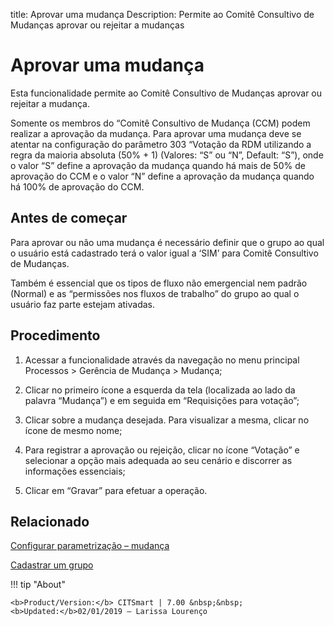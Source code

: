 title: Aprovar uma mudança
Description: Permite ao Comitê Consultivo de Mudanças aprovar ou rejeitar a mudanças
# Aprovar uma mudança

Esta funcionalidade permite ao Comitê Consultivo de Mudanças aprovar ou rejeitar a mudança.

Somente os membros do “Comitê Consultivo de Mudança (CCM) podem realizar a aprovação da mudança. Para aprovar uma mudança deve se atentar na configuração do parâmetro 303 “Votação da RDM utilizando a regra da maioria absoluta (50% + 1) (Valores: “S” ou “N”, Default: “S”), onde o valor “S” define a aprovação da mudança quando há mais de 50% de aprovação do CCM e o valor “N” define a aprovação da mudança quando há 100% de aprovação do CCM.  

Antes de começar
----------------

Para aprovar ou não uma mudança é necessário definir que o grupo ao qual o
usuário está cadastrado terá o valor igual a ‘SIM’ para Comitê Consultivo de
Mudanças.

Também é essencial que os tipos de fluxo não emergencial nem padrão (Normal) e
as “permissões nos fluxos de trabalho” do grupo ao qual o usuário faz parte
estejam ativadas.

Procedimento
------------

1.  Acessar a funcionalidade através da navegação no menu principal Processos \>
    Gerência de Mudança \> Mudança;

2.  Clicar no primeiro ícone a esquerda da tela (localizada ao lado da palavra
    “Mudança”) e em seguida em “Requisições para votação”;

3.  Clicar sobre a mudança desejada. Para visualizar a mesma, clicar no ícone de
    mesmo nome;

4.  Para registrar a aprovação ou rejeição, clicar no ícone “Votação” e
    selecionar a opção mais adequada ao seu cenário e discorrer as informações
    essenciais;

5.  Clicar em “Gravar” para efetuar a operação.

Relacionado
-----------

[Configurar parametrização – mudança](/pt-br/citsmart-7/platform-administration/parameters-list/configure-parametrization-change.html)

[Cadastrar um grupo](/pt-br/citsmart-7/initial-settings/access-settings/user/register-groups.html)

!!! tip "About"

    <b>Product/Version:</b> CITSmart | 7.00 &nbsp;&nbsp;
    <b>Updated:</b>02/01/2019 – Larissa Lourenço

